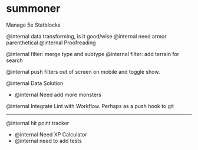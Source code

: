 # summoner

Manage 5e Statblocks

@internal data transforming, is it good/wise
@internal need armor parenthetical
@internal Proofreading

@internal filter: merge type and subtype
@internal filter: add terrain for search

@internal push filters out of screen on mobile and toggle show.

@internal Data Solution
  - @internal Need add more monsters

@internal Integrate Lint with Workflow. Perhaps as a push hook to git

---

@internal hit point tracker

  - @internal Need XP Calculator
  - @internal need to add tests
